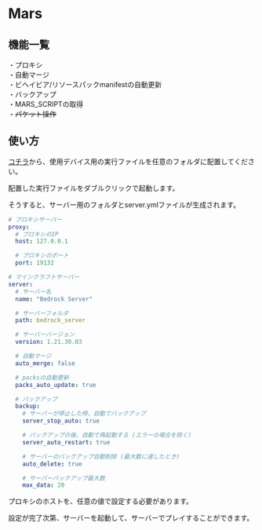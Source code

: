 # Mars

## 機能一覧
・プロキシ  
・自動マージ  
・ビヘイビア/リソースパックmanifestの自動更新  
・バックアップ  
・MARS_SCRIPTの取得  
・~~パケット操作~~

## 使い方
[コチラ](https://github.com/Naru8521/Mars_Script)から、使用デバイス用の実行ファイルを任意のフォルダに配置してください。

配置した実行ファイルをダブルクリックで起動します。

そうすると、サーバー用のフォルダとserver.ymlファイルが生成されます。

```yaml
# プロキシサーバー
proxy:
  # プロキシのIP
  host: 127.0.0.1

  # プロキシのポート
  port: 19132

# マインクラフトサーバー
server:
  # サーバー名
  name: "Bedrock Server"

  # サーバーフォルダ
  path: bedrock_server

  # サーバーバージョン
  version: 1.21.30.03

  # 自動マージ
  auto_merge: false

  # packsの自動更新
  packs_auto_update: true

  # バックアップ
  backup:
    # サーバーが停止した時、自動でバックアップ
    server_stop_auto: true

    # バックアップの後、自動で再起動する (エラーの場合を除く)
    server_auto_restart: true

    # サーバーのバックアップ自動削除 (最大数に達したとき)
    auto_delete: true

    # サーバーバックアップ最大数
    max_data: 20
```
プロキシのホストを、任意の値で設定する必要があります。

設定が完了次第、サーバーを起動して、サーバーでプレイすることができます。